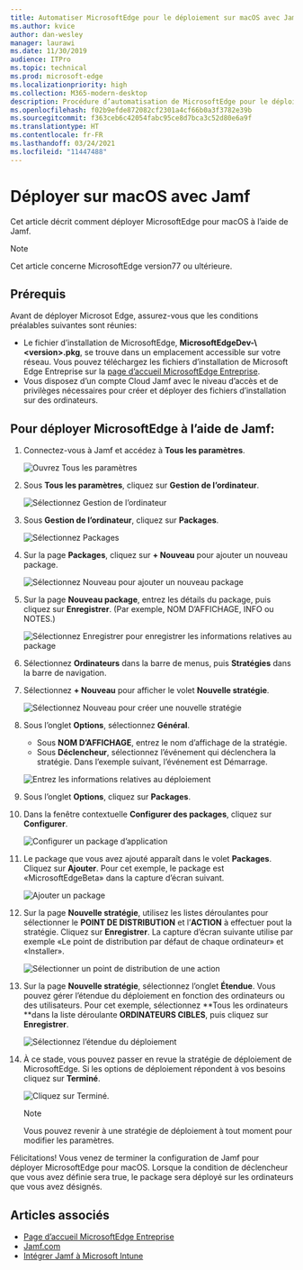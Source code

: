 ```yaml
---
title: Automatiser MicrosoftEdge pour le déploiement sur macOS avec Jamf
ms.author: kvice
author: dan-wesley
manager: laurawi
ms.date: 11/30/2019
audience: ITPro
ms.topic: technical
ms.prod: microsoft-edge
ms.localizationpriority: high
ms.collection: M365-modern-desktop
description: Procédure d’automatisation de MicrosoftEdge pour le déploiement sur macOS avec Jamf.
ms.openlocfilehash: f02b9efde872082cf2301a4cf66b0a3f3782e39b
ms.sourcegitcommit: f363ceb6c42054fabc95ce8d7bca3c52d80e6a9f
ms.translationtype: HT
ms.contentlocale: fr-FR
ms.lasthandoff: 03/24/2021
ms.locfileid: "11447488"
---
```

# <a name="deploy-to-macos-with-jamf"></a>Déployer sur macOS avec Jamf

Cet article décrit comment déployer MicrosoftEdge pour macOS à l’aide de Jamf.

> [!NOTE]
> Cet article concerne MicrosoftEdge version77 ou ultérieure.

## <a name="prerequisites"></a>Prérequis

Avant de déployer Microsot Edge, assurez-vous que les conditions préalables suivantes sont réunies:

- Le fichier d’installation de MicrosoftEdge, **MicrosoftEdgeDev-\\<version\>.pkg**, se trouve dans un emplacement accessible sur votre réseau. Vous pouvez téléchargez les fichiers d’installation de Microsoft Edge Entreprise sur la [page d’accueil MicrosoftEdge Entreprise](https://aka.ms/EdgeEnterprise).
- Vous disposez d’un compte Cloud Jamf avec le niveau d’accès et de privilèges nécessaires pour créer et déployer des fichiers d’installation sur des ordinateurs.

## <a name="to-deploy-microsoft-edge-using-jamf"></a>Pour déployer MicrosoftEdge à l’aide de Jamf:

1. Connectez-vous à Jamf et accédez à **Tous les paramètres**.

    ![Ouvrez Tous les paramètres](./media/mac-deploy/jamf-dash-main-open-settings.png)

2. Sous **Tous les paramètres**, cliquez sur **Gestion de l’ordinateur**.

    ![Sélectionnez Gestion de l’ordinateur](./media/mac-deploy/jamf-all-settings-computer-mgmt.png)

3. Sous **Gestion de l’ordinateur**, cliquez sur **Packages**.

    ![Sélectionnez Packages](./media/mac-deploy/jamf-all-settings-computer-mgmt-pkgs.png)

4. Sur la page **Packages**, cliquez sur **+ Nouveau** pour ajouter un nouveau package.

    ![Sélectionnez Nouveau pour ajouter un nouveau package](./media/mac-deploy/jamf-all-settings-computer-mgmt-new-pkg.png)

5. Sur la page **Nouveau package**, entrez les détails du package, puis cliquez sur **Enregistrer**. (Par exemple, NOM D’AFFICHAGE, INFO ou NOTES.)

    ![Sélectionnez Enregistrer pour enregistrer les informations relatives au package](./media/mac-deploy/jamf-all-settings-computer-mgmt-save-pkg-info.png)

6. Sélectionnez **Ordinateurs** dans la barre de menus, puis **Stratégies** dans la barre de navigation.

7. Sélectionnez **+ Nouveau** pour afficher le volet **Nouvelle stratégie**.

    ![Sélectionnez Nouveau pour créer une nouvelle stratégie](./media/mac-deploy/jamf-all-settings-computer-new-policy.png)

8. Sous l’onglet **Options**, sélectionnez **Général**.

    - Sous **NOM D’AFFICHAGE**, entrez le nom d’affichage de la stratégie.
    - Sous **Déclencheur**, sélectionnez l’événement qui déclenchera la stratégie. Dans l’exemple suivant, l’événement est Démarrage.

    ![Entrez les informations relatives au déploiement](./media/mac-deploy/jamf-all-settings-computer-cfg-policy.png)

9. Sous l’onglet **Options**, cliquez sur **Packages**.

10. Dans la fenêtre contextuelle **Configurer des packages**, cliquez sur **Configurer**.

    ![Configurer un package d’application](./media/mac-deploy/jamf-all-settings-computer-policy-pkg-configure.png)

11. Le package que vous avez ajouté apparaît dans le volet **Packages**. Cliquez sur **Ajouter**. Pour cet exemple, le package est «MicrosoftEdgeBeta» dans la capture d’écran suivant.

    ![Ajouter un package](./media/mac-deploy/jamf-all-settings-computer-policy-pkg-add-beta.png)

12. Sur la page **Nouvelle stratégie**, utilisez les listes déroulantes pour sélectionner le **POINT DE DISTRIBUTION** et l’**ACTION** à effectuer pout la stratégie. Cliquez sur **Enregistrer**. La capture d’écran suivante utilise par exemple «Le point de distribution par défaut de chaque ordinateur» et «Installer».

    ![Sélectionner un point de distribution de une action](./media/mac-deploy/jamf-all-settings-computer-mgmt-pkg-cfg-distro.png)

13. Sur la page **Nouvelle stratégie**, sélectionnez l’onglet **Étendue**. Vous pouvez gérer l’étendue du déploiement en fonction des ordinateurs ou des utilisateurs. Pour cet exemple, sélectionnez **Tous les ordinateurs **dans la liste déroulante **ORDINATEURS CIBLES**, puis cliquez sur **Enregistrer**.

    ![Sélectionnez l’étendue du déploiement](./media/mac-deploy/jamf-all-settings-computer-mgmt-add-target.png)

14. À ce stade, vous pouvez passer en revue la stratégie de déploiement de MicrosoftEdge. Si les options de déploiement répondent à vos besoins cliquez sur **Terminé**.

    ![Cliquez sur Terminé.](./media/mac-deploy/jamf-all-settings-computer-mgmt-finish-add-deployment.png)

    > [!NOTE]
    > Vous pouvez revenir à une stratégie de déploiement à tout moment pour modifier les paramètres.

Félicitations! Vous venez de terminer la configuration de Jamf pour déployer MicrosoftEdge pour macOS. Lorsque la condition de déclencheur que vous avez définie sera true, le package sera déployé sur les ordinateurs que vous avez désignés.

## <a name="see-also"></a>Articles associés

- [Page d’accueil MicrosoftEdge Entreprise](https://aka.ms/EdgeEnterprise)
- [Jamf.com](https://www.jamf.com/)
- [Intégrer Jamf à Microsoft Intune](/intune/conditional-access-integrate-jamf)